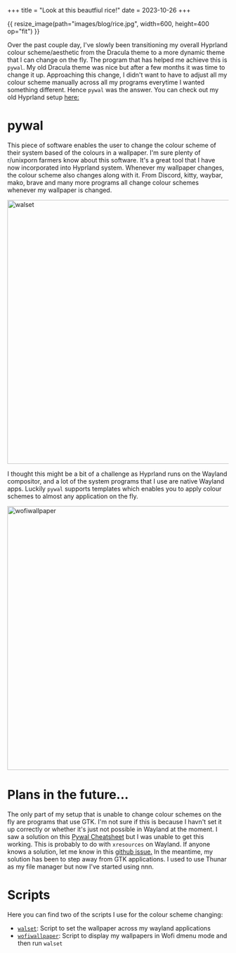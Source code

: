 +++
title = "Look at this beautfiul rice!"
date = 2023-10-26
+++

{{ resize_image(path="images/blog/rice.jpg", width=600, height=400 op="fit") }}

Over the past couple day, I've slowly been transitioning my overall Hyprland colour scheme/aesthetic from the Dracula theme to a more dynamic theme that I can change on the fly. The program that has helped me achieve this is `pywal`. My old Dracula theme was nice but after a few months it was time to change it up. Approaching this change, I didn't want to have to adjust all my colour scheme manually across all my programs everytime I wanted something different. Hence `pywal` was the answer. You can check out my old Hyprland setup [here:](@/blog/Hyprland.md)

# pywal
This piece of software enables the user to change the colour scheme of their system based of the colours in a wallpaper. I'm sure plenty of r/unixporn farmers know about this software. It's a great tool that I have now incorporated into Hyprland system. Whenever my wallpaper changes, the colour scheme also changes along with it. From Discord, kitty, waybar, mako, brave and many more programs all change colour schemes whenever my wallpaper is changed. 

<img alt="walset" width="600" src="https://picoshare.tuxtower.net/-QUZTregu34" />

I thought this might be a bit of a challenge as Hyprland runs on the Wayland compositor, and a lot of the system programs that I use are native Wayland apps. Luckily `pywal` supports templates which enables you to apply colour schemes to almost any application on the fly.

<img alt="wofiwallpaper" width="600" src="https://picoshare.tuxtower.net/-v3bFwfeyBE" />

# Plans in the future...
The only part of my setup that is unable to change colour schemes on the fly are programs that use GTK. I'm not sure if this is because I havn't set it up correctly or whether it's just not possible in Wayland at the moment. I saw a solution on this <a href="https://www.schotty.com/Cheatsheets/Pywal_cheatsheet/" target="_blank">Pywal Cheatsheet</a> but I was unable to get this working. This is probably to do with `xresources` on Wayland. If anyone knows a solution, let me know in this <a href="https://github.com/dylanaraps/pywal/issues/718" target="_blank">github issue.</a> In the meantime, my solution has been to step away from GTK applications. I used to use Thunar as my file manager but now I've started using nnn.

# Scripts
Here you can find two of the scripts I use for the colour scheme changing:
- <a href="https://github.com/Ay1tsMe/walset" target="_blank">`walset`</a>: Script to set the wallpaper across my wayland applications
- <a href="https://github.com/Ay1tsMe/wofiwallpaper" target="_blank">`wofiwallpaper`</a>: Script to display my wallpapers in Wofi dmenu mode and then run `walset`
